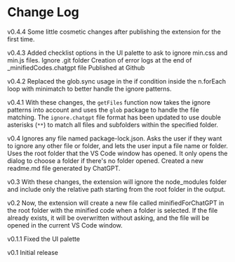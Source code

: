 # Change Log
v0.4.4
Some little cosmetic changes after publishing the extension for the first time.

v0.4.3
Added checklist options in the UI palette to ask to ignore min.css and min.js files.
Ignore .git folder
Creation of error logs at the end of _minifiedCodes.chatgpt file
Published at Github

v0.4.2
 Replaced the glob.sync usage in the if condition inside the n.forEach loop with minimatch to better handle the ignore patterns. 

 v0.4.1
With these changes, the `getFiles` function now takes the ignore patterns into account and uses the `glob` package to handle the file matching. The `ignore.chatgpt` file format has been updated to use double asterisks (`**`) to match all files and subfolders within the specified folder.

v0.4
Ignores any file named package-lock.json.
Asks the user if they want to ignore any other file or folder, and lets the user input a file name or folder.
Uses the root folder that the VS Code window has opened. It only opens the dialog to choose a folder if there's no folder opened.
Created a new readme.md file generated by ChatGPT.

v0.3
With these changes, the extension will ignore the node_modules folder and include only the relative path starting from the root folder in the output.

v0.2 
Now, the extension will create a new file called minifiedForChatGPT in the root folder with the minified code when a folder is selected. If the file already exists, it will be overwritten without asking, and the file will be opened in the current VS Code window.

v0.1.1
Fixed the UI palette

v0.1
Initial release








